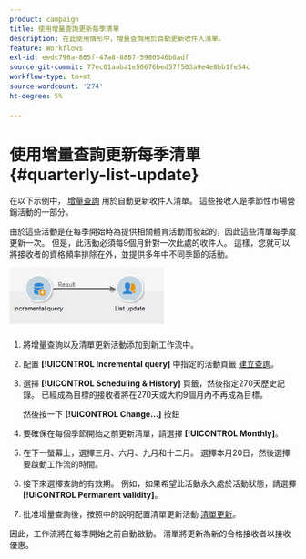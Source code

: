 ```yaml
---
product: campaign
title: 使用增量查詢更新每季清單
description: 在此使用情形中，增量查詢用於自動更新收件人清單。
feature: Workflows
exl-id: eedc796a-865f-47a8-8807-5980546b8adf
source-git-commit: 77ec01aaba1e50676bed57f503a9e4e8bb1fe54c
workflow-type: tm+mt
source-wordcount: '274'
ht-degree: 5%

---
```


# 使用增量查詢更新每季清單 {#quarterly-list-update}



在以下示例中， [增量查詢](incremental-query.md) 用於自動更新收件人清單。 這些接收人是季節性市場營銷活動的一部分。

由於這些活動是在每季開始時為提供相關體育活動而發起的，因此這些清單每季度更新一次。 但是，此活動必須每9個月針對一次此處的收件人。 這樣，您就可以將接收者的資格頻率排除在外，並提供多年中不同季節的活動。

![](assets/incremental_query_example.png)

1. 將增量查詢以及清單更新活動添加到新工作流中。
1. 配置 **[!UICONTROL Incremental query]** 中指定的活動頁籤 [建立查詢](query.md#creating-a-query)。
1. 選擇 **[!UICONTROL Scheduling & History]** 頁籤，然後指定270天歷史記錄。 已經成為目標的接收者將在270天或大約9個月內不再成為目標。

   然後按一下 **[!UICONTROL Change...]** 按鈕

1. 要確保在每個季節開始之前更新清單，請選擇 **[!UICONTROL Monthly]**。
1. 在下一螢幕上，選擇三月、六月、九月和十二月。 選擇本月20日，然後選擇要啟動工作流的時間。
1. 接下來選擇查詢的有效期。 例如，如果希望此活動永久處於活動狀態，請選擇 **[!UICONTROL Permanent validity]**。

1. 批准增量查詢後，按照中的說明配置清單更新活動 [清單更新](list-update.md)。

因此，工作流將在每季開始之前自動啟動。 清單將更新為新的合格接收者以接收優惠。
